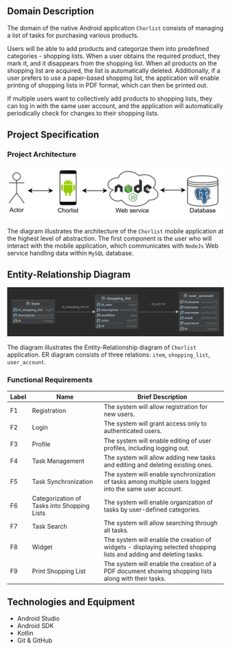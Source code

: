 ## Domain Description

The domain of the native Android application `Chorlist` consists of managing a list of tasks for purchasing various products.

Users will be able to add products and categorize them into predefined categories - shopping lists. When a user obtains the required product, they mark it, and it disappears from the shopping list. When all products on the shopping list are acquired, the list is automatically deleted. Additionally, if a user prefers to use a paper-based shopping list, the application will enable printing of shopping lists in PDF format, which can then be printed out.

If multiple users want to collectively add products to shopping lists, they can log in with the same user account, and the application will automatically periodically check for changes to their shopping lists.

## Project Specification

### Project Architecture

![Project Architecture Diagram](./docs/chorlist-app-architecture.png)

The diagram illustrates the architecture of the `Chorlist` mobile application at the highest level of abstraction. The first component is the user who will interact with the mobile application, which communicates with `NodeJs` Web service handling data within `MySQL` database.

## Entity-Relationship Diagram

![Project Entity-Relationship Diagram](./docs/chorlist-app-era-model.png)

The diagram illustrates the Entity-Relationship diagram of `Chorlist` application. ER diagram consists of three relations: `item`, `shopping_list`, `user_account`.

### Functional Requirements

Label | Name                                      | Brief Description                                                                         |
------|-------------------------------------------|-------------------------------------------------------------------------------------------|
F1    | Registration                              | The system will allow registration for new users.                                         |
F2    | Login                                     | The system will grant access only to authenticated users.                                 |
F3    | Profile                                   | The system will enable editing of user profiles, including logging out.                    |
F4    | Task Management                           | The system will allow adding new tasks and editing and deleting existing ones.             |
F5    | Task Synchronization                     | The system will enable synchronization of tasks among multiple users logged into the same user account. |
F6    | Categorization of Tasks into Shopping Lists | The system will enable organization of tasks by user-defined categories.                |
F7    | Task Search                               | The system will allow searching through all tasks.                                         |
F8    | Widget                                    | The system will enable the creation of widgets - displaying selected shopping lists and adding and deleting tasks. |
F9    | Print Shopping List                      | The system will enable the creation of a PDF document showing shopping lists along with their tasks. |

## Technologies and Equipment

- Android Studio
- Android SDK
- Kotlin
- Git & GitHub
